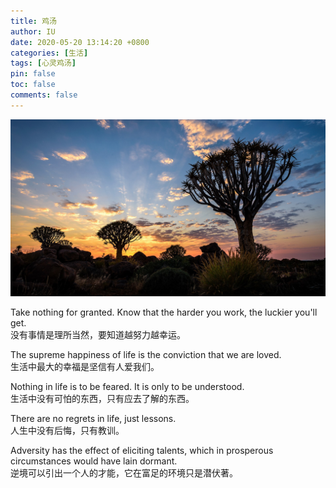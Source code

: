 ```yaml
---
title: 鸡汤
author: IU
date: 2020-05-20 13:14:20 +0800
categories: [生活]
tags: [心灵鸡汤]
pin: false
toc: false
comments: false  
---
```


![ ](/assets/img/sample/日常/img_0.jpg)

<p class="note-purple">
    Take nothing for granted. Know that the harder you work, the luckier you'll get.<br>
    没有事情是理所当然，要知道越努力越幸运。
</p>
<p class="note-yellow">
    The supreme happiness of life is the conviction that we are loved.<br>
    生活中最大的幸福是坚信有人爱我们。
</p>
<p class="note-orange">
    Nothing in life is to be feared. It is only to be understood.<br>
    生活中没有可怕的东西，只有应去了解的东西。
</p>
<p class="note-pink">
    There are no regrets in life, just lessons.<br>
    人生中没有后悔，只有教训。
</p>
<p class="note-red">
    Adversity has the effect of eliciting talents, which in prosperous circumstances would have lain dormant.<br>
    逆境可以引出一个人的才能，它在富足的环境只是潜伏著。
</p>